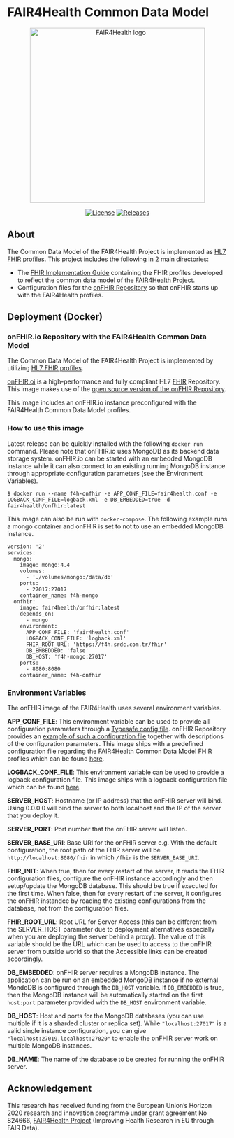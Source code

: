 # FAIR4Health Common Data Model

<p align="center">
  <a href="https://www.fair4health.eu" target="_blank"><img width="400" src="https://www.fair4health.eu/images/logo.png" alt="FAIR4Health logo"></a>
</p>

<p align="center">
  <a href="https://github.com/fair4health/common-data-model"><img src="https://img.shields.io/github/license/fair4health/common-data-model" alt="License"></a>
  <a href="https://github.com/fair4health/common-data-model/releases"><img src="https://img.shields.io/github/v/release/fair4health/common-data-model" alt="Releases"></a>
</p>

## About

The Common Data Model of the FAIR4Health Project is implemented as [HL7 FHIR profiles](https://www.hl7.org/fhir/profiling.html). This project includes the following in 2 main directories:
 * The [FHIR Implementation Guide](https://www.hl7.org/fhir/implementationguide.html) containing the FHIR profiles developed to reflect the common data model of the [FAIR4Health Project](https://www.fair4health.eu/).
 * Configuration files for the [onFHIR Repository](https://onfhir.io/) so that onFHIR starts up with the FAIR4Health profiles.

## Deployment (Docker)

### onFHIR.io Repository with the FAIR4Health Common Data Model

The Common Data Model of the FAIR4Health Project is implemented by utilizing [HL7 FHIR profiles](https://www.hl7.org/fhir/profiling.html).

[onFHIR.oi](https://onfhir.io) is a high-performance and fully compliant HL7 [FHIR](https://www.hl7.org/fhir/) Repository. This image makes use of the [open source version of the onFHIR Repository](https://github.com/srdc/onfhir).

This image includes an onFHIR.io instance preconfigured with the FAIR4Health Common Data Model profiles.

### How to use this image

Latest release can be quickly installed with the following `docker run` command. Please note that onFHIR.io uses MongoDB as its backend data storage system. onFHIR.io can be started with an embedded MongoDB instance while it can also connect to an existing running MongoDB instance through appropriate configuration parameters (see the Environment Variables).

    $ docker run --name f4h-onfhir -e APP_CONF_FILE=fair4health.conf -e LOGBACK_CONF_FILE=logback.xml -e DB_EMBEDDED=true -d fair4health/onfhir:latest

This image can also be run with `docker-compose`. The following example runs a mongo container and onFHIR is set to not to use an embedded MongoDB instance.

	version: '2'
	services:
	  mongo:
	    image: mongo:4.4
	    volumes:
	      - './volumes/mongo:/data/db'
	    ports:
	      - 27017:27017
	    container_name: f4h-mongo
	  onfhir:
	    image: fair4health/onfhir:latest
	    depends_on:
	      - mongo
	    environment:
	      APP_CONF_FILE: 'fair4health.conf'
	      LOGBACK_CONF_FILE: 'logback.xml'
	      FHIR_ROOT_URL: 'https://f4h.srdc.com.tr/fhir'
	      DB_EMBEDDED: 'false'
	      DB_HOST: 'f4h-mongo:27017'
	    ports:
	      - 8080:8080
	    container_name: f4h-onfhir

### Environment Variables

The onFHIR image of the FAIR4Health uses several environment variables.

**APP_CONF_FILE**: This environment variable can be used to provide all configuration parameters through a [Typesafe config file](https://github.com/lightbend/config). onFHIR Repository provides an [example of such a configuration file](https://github.com/srdc/onfhir/blob/master/onfhir-core/src/main/resources/application.conf) together with descriptions of the configuration parameters. This image ships with a predefined configuration file regarding the FAIR4Health Common Data Model FHIR profiles which can be found [here](https://github.com/fair4health/common-data-model/blob/master/onfhir.io/fair4health.conf).

**LOGBACK_CONF_FILE**: This environment variable can be used to provide a logback configuration file. This image ships with a logback configuration file which can be found [here](https://github.com/fair4health/common-data-model/blob/master/onfhir.io/logback.xml).

**SERVER_HOST**: Hostname (or IP address) that the onFHIR server will bind. Using 0.0.0.0 will bind the server to both localhost and the IP of the server that you deploy it.

**SERVER_PORT**: Port number that the onFHIR server will listen.

**SERVER_BASE_URI**: Base URI for the onFHIR server e.g. With the default configuration, the root path of the FHIR server will be `http://localhost:8080/fhir` in which `/fhir` is the `SERVER_BASE_URI`.

**FHIR_INIT**: When true, then for every restart of the server, it reads the FHIR configuration files, configure the onFHIR instance accordingly and then setup/update the MongoDB database. This should be true if executed for the first time. When false, then for every restart of the server, it configures the onFHIR instandce by reading the existing configurations from the database, not from the configuration files.

**FHIR_ROOT_URL**: Root URL for Server Access (this can be different from the SERVER_HOST parameter due to deployment alternatives especially when you are deploying the server behind a proxy). The value of this variable should be the URL which can be used to access to the onFHIR server from outside world so that the Accessible links can be created accordingly.

**DB_EMBEDDED**: onFHIR server requires a MongoDB instance. The application can be run on an embedded MongoDB instance if no external MondoDB is configured through the `DB_HOST` variable. If `DB_EMBEDDED` is true, then the MongoDB instance will be automatically started on the first `host:port` parameter provided with the `DB_HOST` environment variable.

**DB_HOST**: Host and ports for the MongoDB databases (you can use multiple if it is a sharded cluster or replica set). While `"localhost:27017"` is a valid single instance configuration, you can give `"localhost:27019,localhost:27020"` to enable the onFHIR server work on multiple MongoDB instances.

**DB_NAME**: The name of the database to be created for running the onFHIR server.

## Acknowledgement

This research has received funding from the European Union’s Horizon 2020 research and innovation programme under grant agreement No 824666,
[FAIR4Health Project](https://www.fair4health.eu/) (Improving Health Research in EU through FAIR Data).
